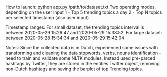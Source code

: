 How to launch: python app.py /path/to/dataset.txt
Two operating modes, depending on the user input
1 - Top 5 trending topics a day
2 - Top N topics per selected timestamp (also user input)

Timestamp ranges:
For small dataset, the trending topics interval is between 2020-05-29 15:26:47 and 
2020-05-29 15:38:52.
For large dataset: between 2020-05-28 15:34:34 and 2020-05-29 15:42:04

Notes: Since the collected data is in Dutch, experienced some issues with transforming and cleaning the data 
stopwords, verbs, nouns identification - need to train and validate some NLTK modules. Instead used pre-parced hashtags by Twitter, they are stored in the entities Twitter object, removing non-Dutch hashtags and saving the barplot of top Trending topics. 
